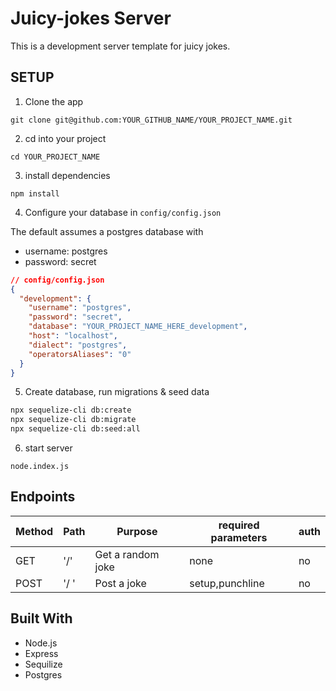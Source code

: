 # Juicy-jokes Server

This is a development server template for juicy jokes.


## SETUP 



1. Clone the app

```
git clone git@github.com:YOUR_GITHUB_NAME/YOUR_PROJECT_NAME.git
```

2. cd into your project

```
cd YOUR_PROJECT_NAME
```

3. install dependencies

```
npm install
```

4. Configure your database in `config/config.json`

The default assumes a postgres database with

- username: postgres
- password: secret

```json
// config/config.json
{
  "development": {
    "username": "postgres",
    "password": "secret",
    "database": "YOUR_PROJECT_NAME_HERE_development",
    "host": "localhost",
    "dialect": "postgres",
    "operatorsAliases": "0"
  }
}
```

5. Create database, run migrations & seed data

```bash
npx sequelize-cli db:create
npx sequelize-cli db:migrate
npx sequelize-cli db:seed:all
```

6. start server 

```
node.index.js
```


## Endpoints

| Method | Path                       | Purpose                             | required parameters   | auth |
| ------ | -------------------------- | ----------------------------------- | --------------------- | ---- |
| GET    | '/'                        | Get a random joke                   | none                  | no   |
| POST   | '/    '                    | Post a joke                         | setup,punchline       | no   |

## Built With

* Node.js
* Express
* Sequilize
* Postgres
